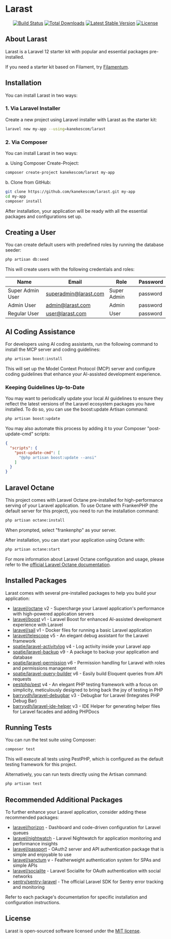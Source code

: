 # Larast

<p align="center">
<a href="https://github.com/kanekescom/larast/actions"><img src="https://github.com/kanekescom/larast/actions/workflows/tests.yml/badge.svg" alt="Build Status"></a>
<a href="https://packagist.org/packages/kanekescom/larast"><img src="https://img.shields.io/packagist/dt/kanekescom/larast" alt="Total Downloads"></a>
<a href="https://packagist.org/packages/kanekescom/larast"><img src="https://img.shields.io/packagist/v/kanekescom/larast" alt="Latest Stable Version"></a>
<a href="https://packagist.org/packages/kanekescom/larast"><img src="https://img.shields.io/github/license/kanekescom/larast" alt="License"></a>
</p>

## About Larast

Larast is a Laravel 12 starter kit with popular and essential packages pre-installed.

If you need a starter kit based on Filament, try [Filamentum](https://github.com/kanekescom/filamentum).

## Installation

You can install Larast in two ways:

### 1. Via Laravel Installer

Create a new project using Laravel installer with Larast as the starter kit:

```bash
laravel new my-app --using=kanekescom/larast
```

### 2. Via Composer

You can install Larast in two ways:

a. Using Composer Create-Project:
```bash
composer create-project kanekescom/larast my-app
```

b. Clone from GitHub:
```bash
git clone https://github.com/kanekescom/larast.git my-app
cd my-app
composer install
```

After installation, your application will be ready with all the essential packages and configurations set up.

## Creating a User

You can create default users with predefined roles by running the database seeder:

```bash
php artisan db:seed
```

This will create users with the following credentials and roles:

| Name              | Email                     | Role        | Password  |
|-------------------|---------------------------|-------------|-----------|
| Super Admin User  | superadmin@larast.com | Super Admin | password  |
| Admin User        | admin@larast.com      | Admin       | password  |
| Regular User      | user@larast.com       | User        | password  |

## AI Coding Assistance

For developers using AI coding assistants, run the following command to install the MCP server and coding guidelines:

```bash
php artisan boost:install
```

This will set up the Model Context Protocol (MCP) server and configure coding guidelines that enhance your AI-assisted development experience.

### Keeping Guidelines Up-to-Date

You may want to periodically update your local AI guidelines to ensure they reflect the latest versions of the Laravel ecosystem packages you have installed. To do so, you can use the boost:update Artisan command:

```bash
php artisan boost:update
```

You may also automate this process by adding it to your Composer "post-update-cmd" scripts:

```json
{
  "scripts": {
    "post-update-cmd": [
      "@php artisan boost:update --ansi"
    ]
  }
}
```

## Laravel Octane

This project comes with Laravel Octane pre-installed for high-performance serving of your Laravel application. To use Octane with FrankenPHP (the default server for this project), you need to run the installation command:

```bash
php artisan octane:install
```

When prompted, select "frankenphp" as your server.

After installation, you can start your application using Octane with:

```bash
php artisan octane:start
```

For more information about Laravel Octane configuration and usage, please refer to the [official Laravel Octane documentation](https://laravel.com/docs/12.x/octane).

## Installed Packages

Larast comes with several pre-installed packages to help you build your application:

- [laravel/octane](https://github.com/laravel/octane) v2 - Supercharge your Laravel application's performance with high-powered application servers
- [laravel/boost](https://github.com/laravel/boost) v1 - Laravel Boost for enhanced AI-assisted development experience with Laravel
- [laravel/sail](https://github.com/laravel/sail) v1 - Docker files for running a basic Laravel application
- [laravel/telescope](https://github.com/laravel/telescope) v5 - An elegant debug assistant for the Laravel framework
- [spatie/laravel-activitylog](https://github.com/spatie/laravel-activitylog) v4 - Log activity inside your Laravel app
- [spatie/laravel-backup](https://github.com/spatie/laravel-backup) v9 - A package to backup your application and database
- [spatie/laravel-permission](https://github.com/spatie/laravel-permission) v6 - Permission handling for Laravel with roles and permissions management
- [spatie/laravel-query-builder](https://github.com/spatie/laravel-query-builder) v6 - Easily build Eloquent queries from API requests
- [pestphp/pest](https://github.com/pestphp/pest) v4 - An elegant PHP testing framework with a focus on simplicity, meticulously designed to bring back the joy of testing in PHP
- [barryvdh/laravel-debugbar](https://github.com/barryvdh/laravel-debugbar) v3 - Debugbar for Laravel (Integrates PHP Debug Bar)
- [barryvdh/laravel-ide-helper](https://github.com/barryvdh/laravel-ide-helper) v3 - IDE Helper for generating helper files for Laravel facades and adding PHPDocs

## Running Tests

You can run the test suite using Composer:

```bash
composer test
```

This will execute all tests using PestPHP, which is configured as the default testing framework for this project.

Alternatively, you can run tests directly using the Artisan command:

```bash
php artisan test
```

## Recommended Additional Packages

To further enhance your Laravel application, consider adding these recommended packages:

- [laravel/horizon](https://github.com/laravel/horizon) - Dashboard and code-driven configuration for Laravel queues
- [laravel/nightwatch](https://github.com/laravel/nightwatch) - Laravel Nightwatch for application monitoring and performance insights
- [laravel/passport](https://github.com/laravel/passport) - OAuth2 server and API authentication package that is simple and enjoyable to use
- [laravel/sanctum](https://github.com/laravel/sanctum) v - Featherweight authentication system for SPAs and simple APIs
- [laravel/socialite](https://github.com/laravel/socialite) - Laravel Socialite for OAuth authentication with social networks
- [sentry/sentry-laravel](https://github.com/getsentry/sentry-laravel) - The official Laravel SDK for Sentry error tracking and monitoring

Refer to each package's documentation for specific installation and configuration instructions.

## License

Larast is open-sourced software licensed under the [MIT license](https://opensource.org/licenses/MIT).
